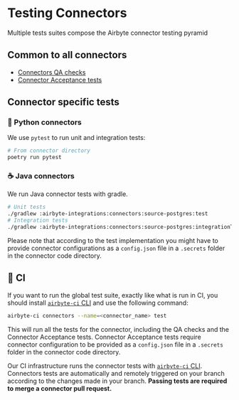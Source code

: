 # Testing Connectors

Multiple tests suites compose the Airbyte connector testing pyramid

## Common to all connectors
* [Connectors QA checks](https://docs.airbyte.com/contributing-to-airbyte/resources/qa-checks)
* [Connector Acceptance tests](https://docs.airbyte.com/connector-development/testing-connectors/connector-acceptance-tests-reference/)

## Connector specific tests
### 🐍 Python connectors
We use `pytest` to run unit and integration tests:
```bash
# From connector directory
poetry run pytest
```

### ☕ Java connectors
We run Java connector tests with gradle.

```bash
# Unit tests
./gradlew :airbyte-integrations:connectors:source-postgres:test
# Integration tests
./gradlew :airbyte-integrations:connectors:source-postgres:integrationTestJava
```

Please note that according to the test implementation you might have to provide connector configurations as a `config.json` file in a `.secrets` folder in the connector code directory.

## 🤖 CI
If you want to run the global test suite, exactly like what is run in CI, you should install [`airbyte-ci` CLI](https://github.com/airbytehq/airbyte/blob/master/airbyte-ci/connectors/pipelines/README.md) and use the following command:

```bash
airbyte-ci connectors --name=<connector_name> test
```

This will run all the tests for the connector, including the QA checks and the Connector Acceptance tests.
Connector Acceptance tests require connector configuration to be provided as a `config.json` file in a `.secrets` folder in the connector code directory.


Our CI infrastructure runs the connector tests with [`airbyte-ci` CLI](https://github.com/airbytehq/airbyte/blob/master/airbyte-ci/connectors/pipelines/README.md). Connectors tests are automatically and remotely triggered on your branch according to the changes made in your branch.
**Passing tests are required to merge a connector pull request.**
